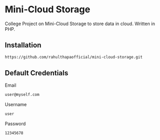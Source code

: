 # Mini-Cloud Storage
College Project on Mini-Cloud Storage to store data in cloud. Written in PHP.

## Installation
```html
https://github.com/rahulthapaofficial/mini-cloud-storage.git
```

## Default Credentials
Email
```html
user@myself.com
```
Username
```html
user
```
Password
```html
12345678
```

